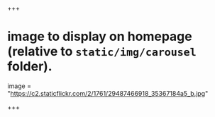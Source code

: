 +++

# image to display on homepage (relative to `static/img/carousel` folder).
image = "https://c2.staticflickr.com/2/1761/29487466918_35367184a5_b.jpg"

+++

